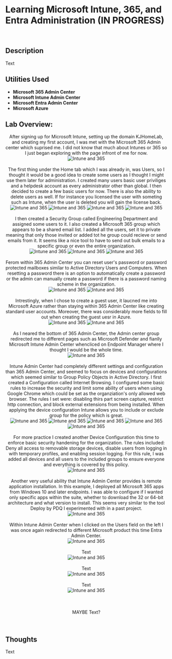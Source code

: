 <h1>Learning Microsoft Intune, 365, and Entra Administration (IN PROGRESS)</h1>

<br />
<h2>Description</h2>
Text

<h2>Utilities Used</h2>

- <b>Microsoft 365 Admin Center</b> 
- <b>Microsoft Intune Admin Center</b>
- <b>Microsoft Entra Admin Center</b>
- <b>Microsoft Azure</b>


<h2>Lab Overview:</h2>

<p align="center">
After signing up for Microsoft Intune, setting up the domain KJHomeLab, and creating my first account, I was met with the Microsoft 365 Admin center which suprised me. I did not know that much about Intunes or 365 so I just began exploring with the page infront of me for now. <br/>
<img src="https://github.com/user-attachments/assets/c8df6a18-0b59-4d5b-a13b-e026896ab488" alt="Intune and 365"/>
<br />
<br />
The first thing under the Home tab which I was already in, was Users, so I thought it would be a good idea to create some users as I thought I might use them later for administration. I created many users basic user priviliges and a helpdesk account as every administrator other than global. I then decided to create a few basic users for now. There is also the ability to delete users as well. If for instance you licensed the user with someting such as Intune, when the user is deleted you will gain the license back.<br/>
 <img src="https://github.com/user-attachments/assets/49e916ee-bd71-4376-b5c2-cab338f01220" alt="Intune and 365"/>
 <img src="https://github.com/user-attachments/assets/e16b2006-f20c-4a12-ac5e-aa0957fffa0d" alt="Intune and 365"/>
  <img src="https://github.com/user-attachments/assets/efa1bc09-6e0c-43c0-baab-2aced195b3f3" alt="Intune and 365"/>

<img src="https://github.com/user-attachments/assets/d59e7fff-c77f-43c2-9891-1f93a2dfa89a" alt="Intune and 365"/>
<br />
<br />
I then created a Security Group called Engineering Department and assigned some users to it. I also created a Microsoft 365 group which appears to be a shared email list. I added all the users, set it to private meaning that only those invited or added tot he group could recieve or send emails from it. It seems like a nice tool to have to send out bulk emails to a specific group or even the entire organization.<br/>
<img src="https://github.com/user-attachments/assets/94c49142-4394-4828-afae-e21a9cfe9314" alt="Intune and 365"/>
 <img src="https://github.com/user-attachments/assets/27591f10-06a5-4c07-bf56-ce94af01e891" alt="Intune and 365"/>
 <img src="https://github.com/user-attachments/assets/43315b2e-1ebc-4cc3-a8c7-0778b6588949" alt="Intune and 365"/>
<br />
<br />
Ferom within 365 Admin Center you can reset user's password or password protected mailboxes similar to Active Directory Users and Computers. When resetting a password there is an option to automatically create a password or the admin can manually create a password if there is a password naming scheme in the organization.<br/>
<img src="https://github.com/user-attachments/assets/feb7db72-7426-4111-935a-4e9c7b709898" alt="Intune and 365"/>
<img src="https://github.com/user-attachments/assets/29137489-cc5c-441d-ab75-494877b0e105" alt="Intune and 365"/>
<br />
<br />
Intrestingly, when I chose to create a guest user, it laucned me into Microsoft Azure rather than staying within 365 Admin Center like creating standard user accounts. Moreover, there was considerably more fields to fill out when creating the guest uesr in Azure.<br/>
<img src="https://github.com/user-attachments/assets/97a7fdf5-1282-45ec-9f21-6a6cfcabb489" alt="Intune and 365"/>
 <img src="https://github.com/user-attachments/assets/e17f324b-f2ce-4996-a03c-2071ea1508b0" alt="Intune and 365"/>
<br />
<br />
As I neared the bottom of 365 Admin Center, the Admin center group redirected me to different pages such as Microsoft Defender and fianlly Microsoft Intune Admin Center whencliced on Endpoint Manager where I thought I would be the whole time. <br/>
<img src="https://github.com/user-attachments/assets/26b375d4-5172-4311-8d43-ef91b9835d7e" alt="Intune and 365"/>
<br />
<br />
Intune Admin Center had completely different settings and configuration than 365 Admin Center, and seemed to focus on devices and configurations which seemed similar to Group Policy Objects in Active Directory. I first created a Configuration called Internet Browsing. I configured some basic rules to increase the security and limit some ability of users when using Google Chrome which could be set as the organziation's only allowed web browser. The rules I set were: disabling thirs part screen capture, restrict http connection, and block external extensions from being installed. When applying the device configuration Intune allows you to include or exclude group for the policy which is great.<br/>
<img src="https://github.com/user-attachments/assets/2219dc91-d356-40bc-8705-5a887aa02111" alt="Intune and 365"/>
<img src="https://github.com/user-attachments/assets/1262bbce-17f7-462a-ba39-57cdfc5344bd" alt="Intune and 365"/>
<img src="https://github.com/user-attachments/assets/24d409e5-039c-4395-81a9-2644c36b35d4" alt="Intune and 365"/>
<img src="https://github.com/user-attachments/assets/69ae6889-772c-455b-bd76-a4e31bd55150" alt="Intune and 365"/>
<img src="https://github.com/user-attachments/assets/16c119dd-27d2-4202-bef5-35fbd786e8e3" alt="Intune and 365"/>

<br />
<br />
For more practice I created another Device Configuration this time to enforce basic security handening for the organization. The rules included: Deny all access to removable storage devices, disable users from logging in with temporary profiles, and enabling session logging. For this rule, I was added all devices and all users to the included groups to ensure everyone and everything is covered by this policy.<br/>
<img src="https://github.com/user-attachments/assets/2b924dba-5f5f-4082-8baf-230aacbf608c" alt="Intune and 365"/>
<br />
<br />
Another very useful ability that Intune Admin Center provides is remote application installation. In this example, I deployed all Microsoft 365 apps from Windows 10 and later endpoints. I was able to configure if I wanted only specific apps within the suite, whether to download the 32 or 64-bit architecture and what version to install. This seems very similar to the tool Deploy by PDQ I experimented with in a past project.<br/>
<img src="https://github.com/user-attachments/assets/fc553d89-77a4-4462-9aee-ed9b9b955904" alt="Intune and 365"/>
<br />
<br />
Within Intune Admin Center when I clicked on the Users field on the left I was once again redirected to different Microsoft product this time Entra Admin Center.<br/>
<img src="" alt="Intune and 365"/>
<br />
<br />
Text<br/>
<img src="" alt="Intune and 365"/>
<br />
<br />
Text<br/>
<img src="" alt="Intune and 365"/>
<br />
<br />
Text<br/>
<img src="" alt="Intune and 365"/>
<br />
<br />

<br />
<br />
MAYBE Text?<br/>
<br />
<br />



<h2>Thoughts</h2>
Text
<!--
 ```diff
- text in red
+ text in green
! text in orange
# text in gray
@@ text in purple (and bold)@@
```
--!>
